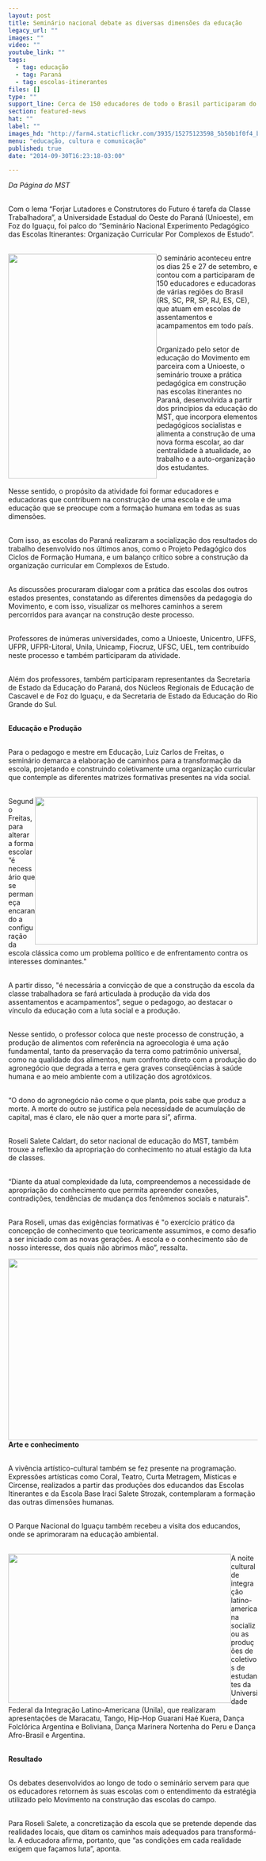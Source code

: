 ```yaml
---
layout: post
title: Seminário nacional debate as diversas dimensões da educação
legacy_url: ""
images: ""
video: ""
youtube_link: ""
tags:
  - tag: educação
  - tag: Paraná
  - tag: escolas-itinerantes
files: []
type: ""
support_line: Cerca de 150 educadores de todo o Brasil participaram do seminário no Paraná.
section: featured-news
hat: ""
label: ""
images_hd: "http://farm4.staticflickr.com/3935/15275123598_5b50b1f0f4_b.jpg"
menu: "educação, cultura e comunicação"
published: true
date: "2014-09-30T16:23:18-03:00"

---
```

<p><em><img alt="" src="http://farm4.staticflickr.com/3935/15275123598_5b50b1f0f4_b.jpg" /><br />
Da P&aacute;gina do MST</em></p>

<p><br />
Com o lema &ldquo;Forjar Lutadores e Construtores do Futuro &eacute; tarefa da Classe Trabalhadora&rdquo;, a Universidade Estadual do Oeste do Paran&aacute; (Unioeste), em Foz do Igua&ccedil;u, foi palco do &ldquo;Semin&aacute;rio Nacional Experimento Pedag&oacute;gico das Escolas Itinerantes: Organiza&ccedil;&atilde;o Curricular Por Complexos de Estudo&rdquo;.</p>

<p><br />
<img alt="" height="453" src="http://farm3.staticflickr.com/2949/15438656716_a0f8806041_b.jpg" style="float:left" width="300" />O semin&aacute;rio aconteceu entre os dias 25 e 27 de setembro, e contou com a participaram de 150 educadores e educadoras de v&aacute;rias regi&otilde;es do Brasil (RS, SC, PR, SP, RJ, ES, CE), que atuam em escolas de assentamentos e acampamentos em todo pa&iacute;s.</p>

<p><br />
Organizado pelo setor de educa&ccedil;&atilde;o do Movimento em parceira com a Unioeste, o semin&aacute;rio trouxe a pr&aacute;tica pedag&oacute;gica em constru&ccedil;&atilde;o nas escolas itinerantes no Paran&aacute;, desenvolvida a partir dos princ&iacute;pios da educa&ccedil;&atilde;o do MST, que incorpora elementos pedag&oacute;gicos socialistas e alimenta a constru&ccedil;&atilde;o de uma nova forma escolar, ao dar centralidade &agrave; atualidade, ao trabalho e a auto-organiza&ccedil;&atilde;o dos estudantes.</p>

<p><br />
Nesse sentido, o prop&oacute;sito da atividade foi formar educadores e educadoras que contribuem na&nbsp;constru&ccedil;&atilde;o&nbsp;de uma escola e de uma educa&ccedil;&atilde;o que se preocupe com a forma&ccedil;&atilde;o humana em todas as suas dimens&otilde;es.</p>

<p><br />
Com isso, as escolas do Paran&aacute; realizaram a socializa&ccedil;&atilde;o dos resultados do trabalho desenvolvido nos &uacute;ltimos anos, como o Projeto Pedag&oacute;gico dos Ciclos de Forma&ccedil;&atilde;o Humana, e um balan&ccedil;o cr&iacute;tico sobre a constru&ccedil;&atilde;o da organiza&ccedil;&atilde;o curricular em Complexos de Estudo.</p>

<p><br />
As discuss&otilde;es procuraram dialogar com a pr&aacute;tica das escolas dos outros estados presentes, constatando as diferentes dimens&otilde;es da pedagogia do Movimento, e com isso, visualizar os melhores caminhos a serem percorridos para avan&ccedil;ar na constru&ccedil;&atilde;o deste processo.</p>

<p><br />
Professores de in&uacute;meras universidades, como a Unioeste, Unicentro, UFFS, UFPR, UFPR-Litoral, Unila, Unicamp, Fiocruz, UFSC, UEL, tem contribu&iacute;do neste processo e tamb&eacute;m participaram da atividade.</p>

<p><br />
Al&eacute;m dos professores, tamb&eacute;m participaram representantes da Secretaria de Estado da Educa&ccedil;&atilde;o do Paran&aacute;, dos N&uacute;cleos Regionais de Educa&ccedil;&atilde;o de Cascavel e de Foz do Igua&ccedil;u, e da Secretaria de Estado da Educa&ccedil;&atilde;o do Rio Grande do Sul.</p>

<p><br />
<strong>Educa&ccedil;&atilde;o e Produ&ccedil;&atilde;o</strong></p>

<p><br />
Para o pedagogo e mestre em Educa&ccedil;&atilde;o, Luiz Carlos de Freitas, o semin&aacute;rio demarca a elabora&ccedil;&atilde;o de caminhos para a transforma&ccedil;&atilde;o da escola, projetando e construindo coletivamente uma organiza&ccedil;&atilde;o curricular que contemple as diferentes&nbsp;matrizes formativas presentes na vida social.&nbsp;</p>

<p><br />
<img alt="" height="298" src="http://farm4.staticflickr.com/3932/15461759175_199535bae5_b.jpg" style="float:right" width="450" />Segundo Freitas, para alterar a forma escolar &ldquo;&eacute; necess&aacute;rio que se permane&ccedil;a encarando a configura&ccedil;&atilde;o da escola cl&aacute;ssica como um problema pol&iacute;tico e de enfrentamento contra os interesses dominantes.&quot;</p>

<p><br />
A partir disso, &quot;&eacute; necess&aacute;ria a convic&ccedil;&atilde;o de que a constru&ccedil;&atilde;o da escola da classe trabalhadora se far&aacute; articulada &agrave; produ&ccedil;&atilde;o da vida dos assentamentos e acampamentos&rdquo;, segue o pedagogo, ao destacar o v&iacute;nculo da educa&ccedil;&atilde;o com a luta social e a produ&ccedil;&atilde;o.</p>

<p><br />
Nesse sentido, o professor coloca que&nbsp;neste processo de constru&ccedil;&atilde;o, a produ&ccedil;&atilde;o de alimentos com refer&ecirc;ncia na agroecologia &eacute; uma a&ccedil;&atilde;o fundamental, tanto da preserva&ccedil;&atilde;o da terra como patrim&ocirc;nio universal, como na qualidade dos alimentos, num confronto direto com a produ&ccedil;&atilde;o do agroneg&oacute;cio que degrada a terra e gera graves conseq&uuml;&ecirc;ncias &agrave; sa&uacute;de humana e ao meio ambiente com a utiliza&ccedil;&atilde;o dos agrot&oacute;xicos.</p>

<p><br />
&ldquo;O dono do agroneg&oacute;cio n&atilde;o come o que planta, pois sabe que produz a morte. A morte do outro se justifica pela necessidade de acumula&ccedil;&atilde;o de capital, mas &eacute; claro, ele n&atilde;o quer a morte para si&rdquo;, afirma.</p>

<p><br />
Roseli Salete Caldart, do setor nacional de educa&ccedil;&atilde;o do MST, tamb&eacute;m trouxe a reflex&atilde;o da apropria&ccedil;&atilde;o do conhecimento no atual est&aacute;gio da luta de classes.</p>

<p><br />
&ldquo;Diante da atual complexidade da luta, compreendemos a necessidade de apropria&ccedil;&atilde;o do conhecimento que permita apreender conex&otilde;es, contradi&ccedil;&otilde;es, tend&ecirc;ncias de mudan&ccedil;a dos fen&ocirc;menos sociais e naturais&quot;.</p>

<p><br />
Para Roseli, umas das exig&ecirc;ncias formativas &eacute; &quot;o exerc&iacute;cio pr&aacute;tico da concep&ccedil;&atilde;o de conhecimento que teoricamente assumimos, e como desafio a ser iniciado com as novas gera&ccedil;&otilde;es. A escola e o conhecimento s&atilde;o de nosso interesse, dos quais n&atilde;o abrimos m&atilde;o&rdquo;, ressalta.</p>

<p><img alt="" height="366" src="http://farm4.staticflickr.com/3927/15275134528_03028c6693_b.jpg" width="650" /><br />
<strong>Arte e conhecimento</strong></p>

<p><br />
A viv&ecirc;ncia art&iacute;stico-cultural tamb&eacute;m se fez presente na programa&ccedil;&atilde;o. Express&otilde;es art&iacute;sticas como Coral, Teatro, Curta Metragem, M&iacute;sticas e Circense, realizados a partir das produ&ccedil;&otilde;es dos educandos das Escolas Itinerantes e da Escola Base Iraci Salete Strozak, contemplaram a forma&ccedil;&atilde;o das outras dimens&otilde;es humanas.</p>

<p><br />
O Parque Nacional do Igua&ccedil;u tamb&eacute;m recebeu a visita dos educandos, onde se aprimoraram na educa&ccedil;&atilde;o ambiental.&nbsp;</p>

<p><br />
<img alt="" height="301" src="http://farm4.staticflickr.com/3934/15461413392_dd12c4de19_b.jpg" style="float:left" width="450" />A noite cultural de integra&ccedil;&atilde;o latino-americana socializou as produ&ccedil;&otilde;es de coletivos de estudantes da Universidade Federal da Integra&ccedil;&atilde;o Latino-Americana (Unila), que realizaram apresenta&ccedil;&otilde;es de Maracatu, Tango, Hip-Hop Guarani Ha&eacute; Kuera, Dan&ccedil;a Folcl&oacute;rica Argentina e Boliviana, Dan&ccedil;a Marinera Nortenha do Peru e Dan&ccedil;a Afro-Brasil e Argentina. &nbsp;</p>

<p><br />
<strong>Resultado</strong></p>

<p><br />
Os debates desenvolvidos ao longo de todo o semin&aacute;rio servem para que os educadores retornem &agrave;s suas escolas com o entendimento da estrat&eacute;gia utilizado pelo Movimento na constru&ccedil;&atilde;o das escolas do campo.</p>

<p><br />
Para Roseli Salete, a concretiza&ccedil;&atilde;o da escola que se pretende depende das realidades locais, que ditam os caminhos mais adequados para transform&aacute;-la. A educadora afirma, portanto, que &ldquo;as condi&ccedil;&otilde;es em cada realidade exigem que fa&ccedil;amos luta&rdquo;, aponta.&nbsp;</p>

<p>&nbsp;</p>

<p><img alt="" src="http://farm6.staticflickr.com/5600/15275004909_7155091357_b.jpg" /></p>
